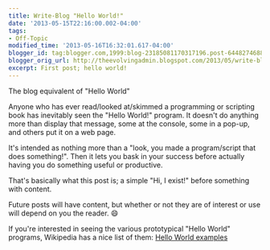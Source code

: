 ```yaml
---
title: Write-Blog "Hello World!"
date: '2013-05-15T22:16:00.002-04:00'
tags:
- Off-Topic
modified_time: '2013-05-16T16:32:01.617-04:00'
blogger_id: tag:blogger.com,1999:blog-23185081170317196.post-6448274688825425948
blogger_orig_url: http://theevolvingadmin.blogspot.com/2013/05/write-blog-hello-world.html
excerpt: First post; hello world!
---
```

The blog equivalent of "Hello World"

Anyone who has ever read/looked at/skimmed a programming or scripting book has inevitably seen the "Hello World!" program. It doesn't do anything more than display that message, some at the console, some in a pop-up, and others put it on a web page.

It's intended as nothing more than a "look, you made a program/script that does something!". Then it lets you bask in your success before actually having you do something useful or productive.

That's basically what this post is; a simple "Hi, I exist!" before something with content.

Future posts will have content, but whether or not they are of interest or use will depend on you the reader. :smile:

If you're interested in seeing the various prototypical "Hello World" programs, Wikipedia has a nice list of them: [Hello World examples](http://en.wikipedia.org/wiki/List_of_Hello_world_program_examples)
